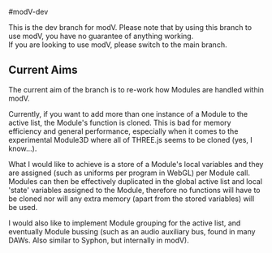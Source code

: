 #modV-dev

This is the dev branch for modV. Please note that by using this branch to use modV, you have no guarantee of anything working.  
If you are looking to use modV, please switch to the main branch.

## Current Aims

The current aim of the branch is to re-work how Modules are handled within modV.

Currently, if you want to add more than one instance of a Module to the active list, the Module's function is cloned.
This is bad for memory efficiency and general performance, especially when it comes to the experimental Module3D where all of THREE.js seems to be cloned (yes, I know...).

What I would like to achieve is a store of a Module's local variables and they are assigned (such as uniforms per program in WebGL) per Module call. Modules can then be effectively duplicated in the global active list and local 'state' variables assigned to the Module, therefore no functions will have to be cloned nor will any extra memory (apart from the stored variables) will be used.

I would also like to implement Module grouping for the active list, and eventually Module bussing (such as an audio auxiliary bus, found in many DAWs. Also similar to Syphon, but internally in modV).